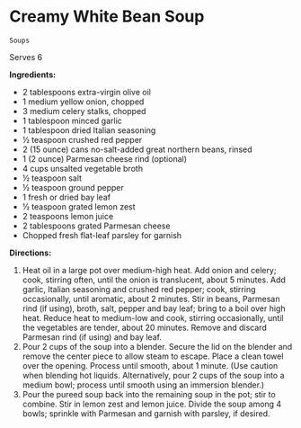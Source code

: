 # Creamy White Bean Soup

`Soups`

Serves 6

**Ingredients:**

- 2 tablespoons extra-virgin olive oil
- 1 medium yellow onion, chopped
- 3 medium celery stalks, chopped
- 1 tablespoon minced garlic
- 1 tablespoon dried Italian seasoning
- ½ teaspoon crushed red pepper
- 2 (15 ounce) cans no-salt-added great northern beans, rinsed
- 1 (2 ounce) Parmesan cheese rind (optional)
- 4 cups unsalted vegetable broth
- ½ teaspoon salt
- ½ teaspoon ground pepper
- 1 fresh or dried bay leaf
- ½ teaspoon grated lemon zest
- 2 teaspoons lemon juice
- 2 tablespoons grated Parmesan cheese
- Chopped fresh flat-leaf parsley for garnish

**Directions:**

1. Heat oil in a large pot over medium-high heat. Add onion and celery; cook, stirring often, until the onion is translucent, about 5 minutes. Add garlic, Italian seasoning and crushed red pepper; cook, stirring occasionally, until aromatic, about 2 minutes. Stir in beans, Parmesan rind (if using), broth, salt, pepper and bay leaf; bring to a boil over high heat. Reduce heat to medium-low and cook, stirring occasionally, until the vegetables are tender, about 20 minutes. Remove and discard Parmesan rind (if using) and bay leaf.
2. Pour 2 cups of the soup into a blender. Secure the lid on the blender and remove the center piece to allow steam to escape. Place a clean towel over the opening. Process until smooth, about 1 minute. (Use caution when blending hot liquids. Alternatively, pour 2 cups of the soup into a medium bowl; process until smooth using an immersion blender.)
3. Pour the pureed soup back into the remaining soup in the pot; stir to combine. Stir in lemon zest and lemon juice. Divide the soup among 4 bowls; sprinkle with Parmesan and garnish with parsley, if desired.
